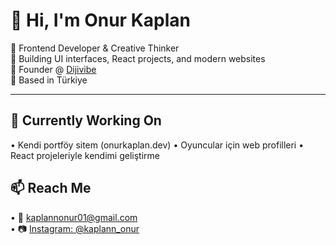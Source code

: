 # 👋 Hi, I'm Onur Kaplan

🎨 Frontend Developer & Creative Thinker  
🚀 Building UI interfaces, React projects, and modern websites  
💼 Founder @ [Dijivibe](https://instagram.com/dijivibe)  
📍 Based in Türkiye  

---

## 🌱 Currently Working On
•⁠  ⁠Kendi portföy sitem (onurkaplan.dev)
•⁠  ⁠Oyuncular için web profilleri
•⁠  ⁠React projeleriyle kendimi geliştirme

## 📫 Reach Me
•⁠  ⁠📩 kaplannonur01@gmail.com  
•⁠  ⁠📷 [Instagram: @kaplann_onur](https://instagram.com/kaplann_onur)
